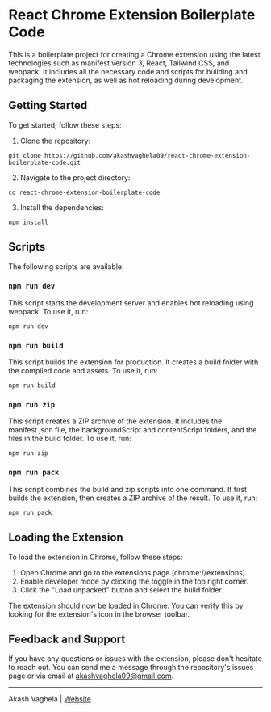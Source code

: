 # React Chrome Extension Boilerplate Code

This is a boilerplate project for creating a Chrome extension using the latest technologies such as manifest version 3, React, Tailwind CSS, and webpack. It includes all the necessary code and scripts for building and packaging the extension, as well as hot reloading during development.

## Getting Started
To get started, follow these steps:

1. Clone the repository:
```
git clone https://github.com/akashvaghela09/react-chrome-extension-boilerplate-code.git
```
2. Navigate to the project directory:
```
cd react-chrome-extension-boilerplate-code
```
3. Install the dependencies:
```
npm install
```

## Scripts
The following scripts are available:

### `npm run dev` 
This script starts the development server and enables hot reloading using webpack. To use it, run:

```
npm run dev
```

### `npm run build` 
This script builds the extension for production. It creates a build folder with the compiled code and assets. To use it, run:

```
npm run build
```
### `npm run zip` 
This script creates a ZIP archive of the extension. It includes the manifest.json file, the backgroundScript and contentScript folders, and the files in the build folder. To use it, run:

```
npm run zip
```

### `npm run pack` 
This script combines the build and zip scripts into one command. It first builds the extension, then creates a ZIP archive of the result. To use it, run:

```
npm run pack
```


## Loading the Extension
To load the extension in Chrome, follow these steps:

1. Open Chrome and go to the extensions page (chrome://extensions).
2. Enable developer mode by clicking the toggle in the top right corner.
3. Click the "Load unpacked" button and select the build folder.

The extension should now be loaded in Chrome. You can verify this by looking for the extension's icon in the browser toolbar.

## Feedback and Support
If you have any questions or issues with the extension, please don't hesitate to reach out. You can send me a message through the repository's issues page or via email at akashvaghela09@gmail.com.

---

Akash Vaghela | [Website](https://akash11.com)
